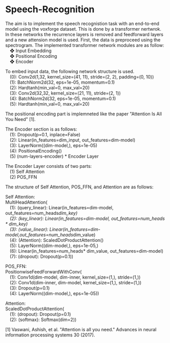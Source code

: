 # Speech-Recognition
The aim is to implement the speech recognistion task with an end-to-end model using the voxforge dataset.
This is done by a transformer nertwrok. In these networks the recurrence layers is removed and feedforward layers and a new attension model is used.
First, the data is preproceed using the spectrogram. The implemented transformer network modules are as follow:  
  &emsp;❖ Input Embedding  
  &emsp;❖ Positional Encoding  
  &emsp;❖ Encoder  
 
To embed input data, the following network structure is used.  
    &emsp;(0): Conv2d(1,32, kernel_size=(41, 11), stride=(2, 2), padding=(0, 10))  
    &emsp;(1): BatchNorm2d(32, eps=1e-05, momentum=0.1)  
    &emsp;(2): Hardtanh(min_val=0, max_val=20)  
    &emsp;(3): Conv2d(32,32, kernel_size=(21, 11), stride=(2, 1))  
    &emsp;(4): BatchNorm2d(32, eps=1e-05, momentum=0.1)  
    &emsp;(5): Hardtanh(min_val=0, max_val=20)  
  
The positional encoding part is implemneted like the paper "Attention Is All You Need" [1].

The Encoder section is as follows:  
    &emsp;(1): Dropout(p=0.1, inplace=False)  
    &emsp;(2): Linear(in_features=dim_input, out_features=dim-model)  
    &emsp;(3): LayerNorm((dim-model,), eps=1e-05)  
    &emsp;(4): PositionalEncoding()  
    &emsp;(5) (num-layers-encoder) * Encoder Layer  
 
The Encoder Layer consists of two parts:  
  &emsp;(1) Self Attention  
  &emsp;(2) POS_FFN  
  
The structure of Self Attention, POS_FFN, and Attention are as follows:  

 Self Attention:  
   MultiHeadAttention(  
    &emsp;(1): (query_linear): Linear(in_features=dim-model, out_features=num_heads*dim_key)  
    &emsp;(2): (key_linear): Linear(in_features=dim-model, out_features=num_heads * dim_key)  
    &emsp;(3): (value_linear): Linear(in_features=dim-model,out_features=num_heads*dim_value)  
    &emsp;(4): (Attention): ScaledDotProductAttention()  
    &emsp;(5): LayerNorm((dim-model,), eps=1e-05,)  
    &emsp;(6): Linear(in_features=num_heads* dim_value, out_features=dim-model)  
    &emsp;(7): (dropout): Dropout(p=0.1))  
    
  POS_FFN:  
    PositionwiseFeedForwardWithConv(  
    &emsp;(1): Conv1d(dim-model, dim-inner, kernel_size=(1,), stride=(1,))  
    &emsp;(2): Conv1d(dim-inner, dim-model, kernel_size=(1,), stride=(1,))  
    &emsp;(3): Dropout(p=0.1)  
    &emsp;(4): LayerNorm((dim-model,), eps=1e-05))  
    
  Attention:  
    ScaledDotProductAttention(  
    &emsp;(1): (dropout): Dropout(p=0.1)  
    &emsp;(2): (softmax): Softmax(dim=2))  
  
 
[1] Vaswani, Ashish, et al. "Attention is all you need." Advances in neural information processing systems 30 (2017).
